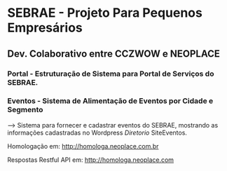 # SEBRAE - Projeto Para Pequenos Empresários
## Dev. Colaborativo entre CCZWOW e NEOPLACE

### Portal - Estruturação de Sistema para Portal de Serviços do SEBRAE. 

### Eventos - Sistema de Alimentação de Eventos por Cidade e Segmento
--> Sistema para fornecer e cadastrar eventos do SEBRAE, mostrando as informações cadastradas no Wordpress
*Diretorio* SiteEventos.

Homologação em: http://homologa.neoplace.com.br

Respostas Restful API em: http://homologa.neoplace.com

